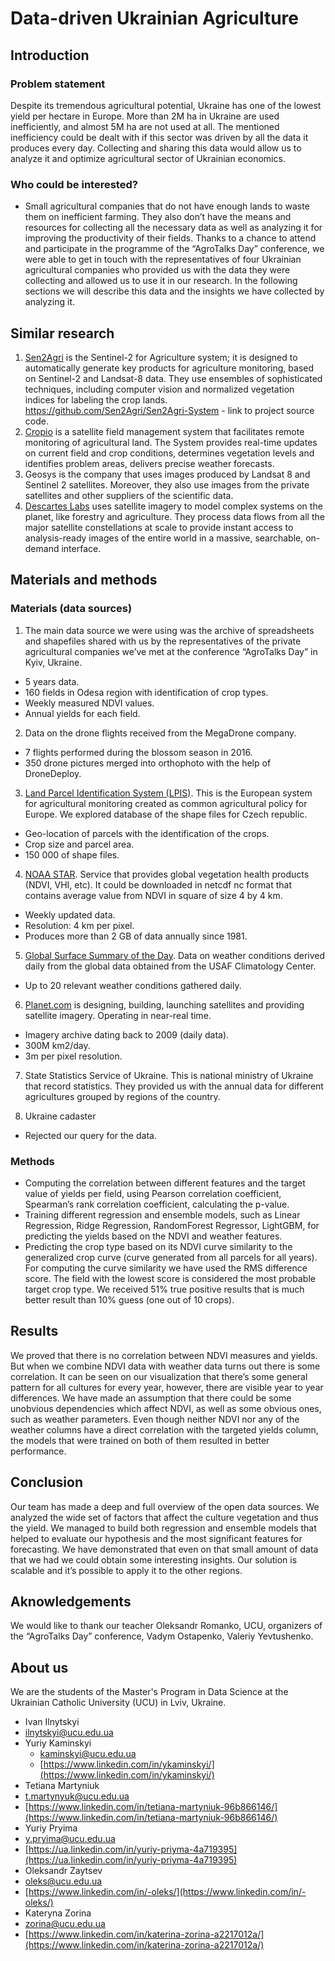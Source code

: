 # Data-driven Ukrainian Agriculture

## Introduction
### Problem statement
Despite its tremendous agricultural potential, Ukraine has one of the lowest yield per hectare in Europe. More than 2M ha in Ukraine are used inefficiently, and almost 5M ha are not used at all. 
The mentioned inefficiency could be dealt with if this sector was driven by all the data it produces every day. Collecting and sharing this data would allow us to analyze it and optimize agricultural sector of Ukrainian economics.

### Who could be interested?
* Small agricultural companies that do not have enough lands to waste them on inefficient farming. They also don’t have the means and resources for collecting all the necessary data as well as analyzing it for improving the productivity of their fields. Thanks to a chance to attend and participate in the programme of the “AgroTalks Day” conference, we were able to get in touch with the representatives of four Ukrainian agricultural companies who provided us with the data they were collecting and allowed us to use it in our research. In the following sections we will describe this data and the insights we have collected by analyzing it.

## Similar research
1. [Sen2Agri](http://www.esa-sen2agri.org/) is the Sentinel-2 for Agriculture system; it is designed to automatically generate key products for agriculture monitoring, based on Sentinel-2 and Landsat-8 data. They use ensembles of sophisticated techniques, including computer vision and normalized vegetation indices for labeling the crop lands.
https://github.com/Sen2Agri/Sen2Agri-System - link to project source code.
2. [Cropio](https://about.cropio.com/) is a satellite field management system that facilitates remote monitoring of agricultural land. The System provides real-time updates on current field and crop conditions, determines vegetation levels and identifies problem areas, delivers precise weather forecasts.
3. Geosys is the company that uses images produced by Landsat 8 and Sentinel 2 satellites. Moreover, they also use images from the private satellites and other suppliers of the scientific data. 
4. [Descartes Labs](https://www.descarteslabs.com/) uses satellite imagery to model complex systems on the planet, like forestry and agriculture. They process data flows from all the major satellite constellations at scale to provide instant access to analysis-ready images of the entire world in a massive, searchable, on-demand interface.

## Materials and methods
### Materials (data sources)
1. The main data source we were using was the archive of spreadsheets and shapefiles shared with us by the representatives of the private agricultural companies we’ve met at the conference “AgroTalks Day” in Kyiv, Ukraine. 

 * 5 years data.
 * 160 fields in Odesa region with identification of crop types.
 * Weekly measured NDVI values.
 * Annual yields for each field.

2. Data on the drone flights received from the MegaDrone company.

 * 7 flights performed during the blossom season in 2016.
 * 350 drone pictures merged into orthophoto with the help of DroneDeploy.

3. [Land Parcel Identification System (LPIS)](http://eagri.cz/public/app/eagriapp/lpisdata/). This is the European system for agricultural monitoring created as common agricultural policy for Europe. We explored database of the shape files for Czech republic.

 * Geo-location of parcels with the identification of the crops.
 * Crop size and parcel area.
 * 150 000 of shape files.

4. [NOAA STAR](https://www.star.nesdis.noaa.gov/smcd/emb/vci/VH/vh_browse.php). Service that provides global vegetation health products (NDVI, VHI, etc). It could be downloaded in netcdf nc format that contains average value from NDVI in square of size 4 by 4 km.

 * Weekly updated data.
 * Resolution: 4 km per pixel.
 * Produces more than 2 GB of data annually since 1981.

5. [Global Surface Summary of the Day](ftp://ftp.ncdc.noaa.gov/pub/data/gsod). Data on weather conditions derived daily from the global data obtained from the USAF Climatology Center.

 * Up to 20 relevant weather conditions gathered daily.

6. [Planet.com](https://www.planet.com/products/planet-imagery/) is designing, building, launching satellites and providing satellite imagery. Operating in near-real time.

 * Imagery archive dating back to 2009 (daily data).
 * 300M km2/day.
 * 3m per pixel resolution.

7. State Statistics Service of Ukraine. This is national ministry of Ukraine that record statistics. They provided us with the annual data for different agricultures grouped by regions of the country.

8. Ukraine cadaster
 * Rejected our query for the data.

### Methods
* Computing the correlation between different features and the target value of yields per field, using Pearson correlation coefficient, Spearman’s rank correlation coefficient, calculating the p-value.
* Training different regression and ensemble models, such as Linear Regression, Ridge Regression, RandomForest Regressor, LightGBM, for predicting the yields based on the NDVI and weather features.
* Predicting the crop type based on its NDVI curve similarity to the generalized crop curve (curve generated from all parcels for all years). For computing the curve similarity we have used the RMS difference score. The field with the lowest score is considered the most probable target crop type. We received 51% true positive results that is much better result than 10% guess (one out of 10 crops). 

## Results
We proved that there is no correlation between NDVI measures and yields. But when we combine NDVI data with weather data turns out there is some correlation. It can be seen on our visualization that there’s some general pattern for all cultures for every year, however, there are visible year to year differences. We have made an assumption that there could be some unobvious dependencies which affect NDVI, as well as some obvious ones, such as weather parameters. Even though neither NDVI nor any of the weather columns have a direct correlation with the targeted yields column, the models that were trained on both of them resulted in better performance.

## Conclusion
Our team has made a deep and full overview of the open data sources. We analyzed the wide set of factors that affect the culture vegetation and thus the yield. We managed to build both regression and ensemble models that helped to evaluate our hypothesis and the most significant features for forecasting. We have demonstrated that even on that small amount of data that we had we could obtain some interesting insights. Our solution is scalable and it’s possible to apply it to the other regions.

## Aknowledgements
We would like to thank our teacher Oleksandr Romanko, UCU, organizers of the “AgroTalks Day” conference, Vadym Ostapenko, Valeriy Yevtushenko.

## About us
We are the students of the Master's Program in Data Science at the Ukrainian Catholic University (UCU) in Lviv, Ukraine.

* Ivan Ilnytskyi
 * <ilnytskyi@ucu.edu.ua>
* Yuriy Kaminskyi
	* <kaminskyi@ucu.edu.ua>
	* [https://www.linkedin.com/in/ykaminskyi/](https://www.linkedin.com/in/ykaminskyi/)
* Tetiana Martyniuk
 * <t.martynyuk@ucu.edu.ua>
 * [https://www.linkedin.com/in/tetiana-martyniuk-96b866146/](https://www.linkedin.com/in/tetiana-martyniuk-96b866146/)
* Yuriy Pryima
 * <y.pryima@ucu.edu.ua>
 * [https://ua.linkedin.com/in/yuriy-priyma-4a719395](https://ua.linkedin.com/in/yuriy-priyma-4a719395)
* Oleksandr Zaytsev
 * <oleks@ucu.edu.ua>
 * [https://www.linkedin.com/in/-oleks/](https://www.linkedin.com/in/-oleks/)
* Kateryna Zorina
 * <zorina@ucu.edu.ua>
 * [https://www.linkedin.com/in/katerina-zorina-a2217012a/](https://www.linkedin.com/in/katerina-zorina-a2217012a/)
